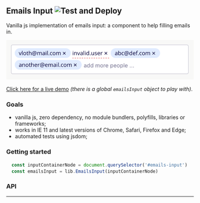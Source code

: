 ## Emails Input  ![Test and Deploy](https://github.com/vloth/emails-input/workflows/Test%20and%20Deploy/badge.svg) 
Vanilla js implementation of emails input: a component to help filling emails in.

![screenshot](docs/print.png)

[Click here for a live demo](https://vloth.github.io/emails-input/) _(there is a global `emailsInput` object to play with)_.

### Goals
- vanilla js, zero dependency, no module bundlers, polyfills, libraries or frameworks;
- works in IE 11 and latest versions of Chrome, Safari, Firefox and Edge;
- automated tests using jsdom;

### Getting started
```js
  const inputContainerNode = document.querySelector('#emails-input')
  const emailsInput = lib.EmailsInput(inputContainerNode)
```

### API

-------
